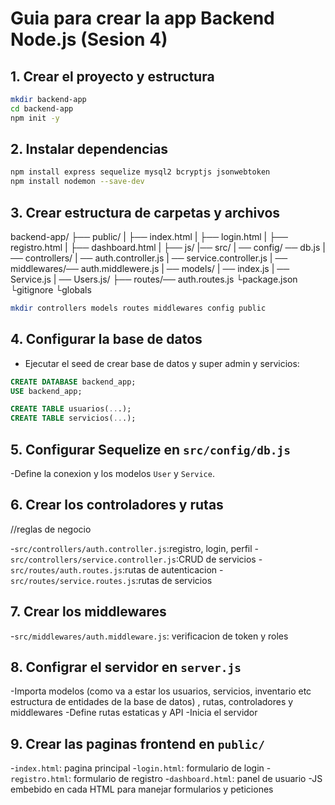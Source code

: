 # Guia para crear la app Backend Node.js (Sesion 4)

## 1. Crear el proyecto y estructura

```bash
mkdir backend-app
cd backend-app
npm init -y
```

## 2. Instalar dependencias

``` bash
npm install express sequelize mysql2 bcryptjs jsonwebtoken
npm install nodemon --save-dev
```


## 3. Crear estructura de carpetas y archivos
backend-app/
├── public/
|        ├── index.html
|        ├── login.html
|        ├── registro.html
|        ├── dashboard.html
|        ├── js/
|── src/
|       ── config/ ── db.js
|       ── controllers/
|                ── auth.controller.js
|                ── service.controller.js
|       ── middlewares/── auth.middlewere.js
|       ── models/
|                ── index.js
|                ── Service.js
|                ── Users.js/
├── routes/── auth.routes.js
└package.json
└gitignore
└globals

```bash
mkdir controllers models routes middlewares config public
```

## 4. Configurar la base de datos

- Ejecutar el seed de crear base de datos y  super admin y servicios:

```sql
CREATE DATABASE backend_app;
USE backend_app;

CREATE TABLE usuarios(...);
CREATE TABLE servicios(...);
```
## 5. Configurar Sequelize en `src/config/db.js`

-Define la conexion y los modelos `User` y  `Service`.

## 6. Crear los controladores y rutas
//reglas de negocio

-`src/controllers/auth.controller.js`:registro, login, perfil
-`src/controllers/service.controller.js`:CRUD de servicios
-`src/routes/auth.routes.js`:rutas de autenticacion
-`src/routes/service.routes.js`:rutas de servicios


## 7. Crear los middlewares

-`src/middlewares/auth.middleware.js`: verificacion de token y roles

## 8. Configrar el servidor en `server.js`

-Importa modelos (como va a estar los usuarios, servicios, inventario etc estructura de entidades de la base de datos) , rutas, controladores y middlewares
-Define rutas estaticas y API
-Inicia el servidor

## 9. Crear las paginas frontend en `public/`

-`index.html`: pagina principal
-`login.html`: formulario de login
-`registro.html`: formulario de registro
-`dashboard.html`: panel de usuario
-JS embebido en cada HTML para manejar formularios y peticiones



